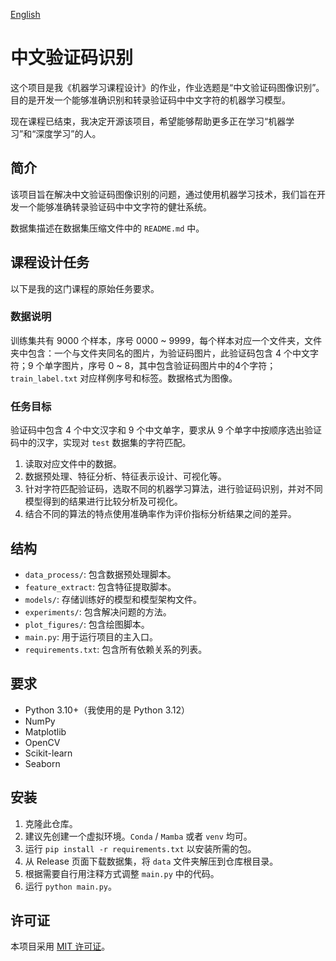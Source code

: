 [English](README.md)

# 中文验证码识别

这个项目是我《机器学习课程设计》的作业，作业选题是“中文验证码图像识别”。目的是开发一个能够准确识别和转录验证码中中文字符的机器学习模型。

现在课程已结束，我决定开源该项目，希望能够帮助更多正在学习“机器学习”和“深度学习”的人。

## 简介

该项目旨在解决中文验证码图像识别的问题，通过使用机器学习技术，我们旨在开发一个能够准确转录验证码中中文字符的健壮系统。

数据集描述在数据集压缩文件中的 `README.md` 中。

## 课程设计任务

以下是我的这门课程的原始任务要求。

### 数据说明

训练集共有 9000 个样本，序号 0000 ~ 9999，每个样本对应一个文件夹，文件夹中包含：一个与文件夹同名的图片，为验证码图片，此验证码包含 4 个中文字符；9 个单字图片，序号 0 ~ 8，其中包含验证码图片中的4个字符；`train_label.txt` 对应样例序号和标签。数据格式为图像。

### 任务目标

验证码中包含 4 个中文汉字和 9 个中文单字，要求从 9 个单字中按顺序选出验证码中的汉字，实现对 `test` 数据集的字符匹配。

1. 读取对应文件中的数据。
2. 数据预处理、特征分析、特征表示设计、可视化等。
3. 针对字符匹配验证码，选取不同的机器学习算法，进行验证码识别，并对不同模型得到的结果进行比较分析及可视化。
4. 结合不同的算法的特点使用准确率作为评价指标分析结果之间的差异。

## 结构

- `data_process/`: 包含数据预处理脚本。
- `feature_extract`: 包含特征提取脚本。
- `models/`: 存储训练好的模型和模型架构文件。
- `experiments/`: 包含解决问题的方法。
- `plot_figures/`: 包含绘图脚本。
- `main.py`: 用于运行项目的主入口。
- `requirements.txt`: 包含所有依赖关系的列表。

## 要求

- Python 3.10+（我使用的是 Python 3.12）
- NumPy
- Matplotlib
- OpenCV
- Scikit-learn
- Seaborn

## 安装

1. 克隆此仓库。
2. 建议先创建一个虚拟环境。`Conda` / `Mamba` 或者 `venv` 均可。
3. 运行 `pip install -r requirements.txt` 以安装所需的包。
4. 从 Release 页面下载数据集，将 `data` 文件夹解压到仓库根目录。
5. 根据需要自行用注释方式调整 `main.py` 中的代码。
6. 运行 `python main.py`。

## 许可证
本项目采用 [MIT 许可证](LICENSE)。
